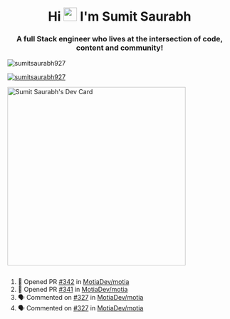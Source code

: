 <h1 align="center">Hi <img src="https://raw.githubusercontent.com/MartinHeinz/MartinHeinz/master/wave.gif" width="30px"> I'm Sumit Saurabh</h1>
<h3 align="center">A full Stack engineer who lives at the intersection of code, content and community!</h3>

<p align="left"> <img src="https://komarev.com/ghpvc/?username=sumitsaurabh927&label=Profile%20views&color=0e75b6&style=flat" alt="sumitsaurabh927" /> </p>


<p align="left"> <a href="https://twitter.com/sumitsaurabh927" target="blank"><img src="https://img.shields.io/twitter/follow/sumitsaurabh927?logo=twitter&style=for-the-badge" alt="sumitsaurabh927" /></a> </p>


<a href="https://api.daily.dev/devcards/7d94ae10a1cc42f39f319acddfaf2e5b.png?r=6b7"><img src="https://api.daily.dev/devcards/7d94ae10a1cc42f39f319acddfaf2e5b.png?r=6b7" width="400" alt="Sumit Saurabh's Dev Card"/></a>

<p align="left"> <a href="https://twitter.com/" target="blank"><img src="https://img.shields.io/twitter/follow/?logo=twitter&style=for-the-badge" alt="" /></a> </p>



<!--
<p><img align="center" src="https://github-readme-stats.vercel.app/api?username=sumitsaurabh927&count_private=true" alt="sumitsaurabh927" /></p>
-->

<!--START_SECTION:activity-->
1. 💪 Opened PR [#342](https://github.com/MotiaDev/motia/pull/342) in [MotiaDev/motia](https://github.com/MotiaDev/motia)
2. 💪 Opened PR [#341](https://github.com/MotiaDev/motia/pull/341) in [MotiaDev/motia](https://github.com/MotiaDev/motia)
3. 🗣 Commented on [#327](https://github.com/MotiaDev/motia/pull/327#issuecomment-2956755172) in [MotiaDev/motia](https://github.com/MotiaDev/motia)
4. 🗣 Commented on [#327](https://github.com/MotiaDev/motia/pull/327#issuecomment-2956737405) in [MotiaDev/motia](https://github.com/MotiaDev/motia)
<!--END_SECTION:activity-->
